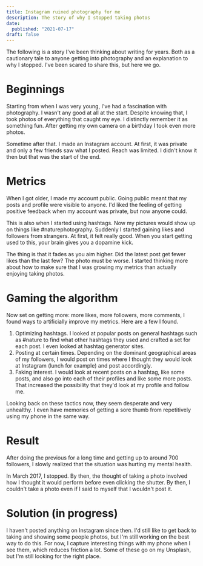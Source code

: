 ```yaml
---
title: Instagram ruined photography for me
description: The story of why I stopped taking photos
date:
  published: "2021-07-17"
draft: false
---
```


The following is a story I've been thinking about writing for years. Both as a cautionary tale to anyone getting into photography and an explanation to why I stopped. I've been scared to share this, but here we go.

# Beginnings

Starting from when I was very young, I've had a fascination with photography. I wasn't any good at all at the start. Despite knowing that, I took photos of everything that caught my eye. I distinctly remember it as something fun. After getting my own camera on a birthday I took even more photos.

Sometime after that. I made an Instagram account. At first, it was private and only a few friends saw what I posted. Reach was limited. I didn't know it then but that was the start of the end.

# Metrics

When I got older, I made my account public. Going public meant that my posts and profile were visible to anyone. I'd liked the feeling of getting positive feedback when my account was private, but now anyone could.

This is also when I started using hashtags. Now my pictures would show up on things like #naturephotography. Suddenly I started gaining likes and followers from strangers. At first, it felt really good. When you start getting used to this, your brain gives you a dopamine kick.

The thing is that it fades as you aim higher. Did the latest post get fewer likes than the last few? The photo must be worse. I started thinking more about how to make sure that I was growing my metrics than actually enjoying taking photos.

# Gaming the algorithm

Now set on getting more: more likes, more followers, more comments, I found ways to artificially improve my metrics. Here are a few I found.

1. Optimizing hashtags. I looked at popular posts on general hashtags such as #nature to find what other hashtags they used and crafted a set for each post. I even looked at hashtag generator sites.
2. Posting at certain times. Depending on the dominant geographical areas of my followers, I would post on times where I thought they would look at Instagram (lunch for example) and post accordingly.
3. Faking interest. I would look at recent posts on a hashtag, like some posts, and also go into each of their profiles and like some more posts. That increased the possibility that they'd look at my profile and follow me.

Looking back on these tactics now, they seem desperate and very unhealthy. I even have memories of getting a sore thumb from repetitively using my phone in the same way.

# Result

After doing the previous for a long time and getting up to around 700 followers, I slowly realized that the situation was hurting my mental health.

In March 2017, I stopped. By then, the thought of taking a photo involved how I thought it would perform before even clicking the shutter. By then, I couldn't take a photo even if I said to myself that I wouldn't post it.

# Solution (in progress)

I haven't posted anything on Instagram since then. I'd still like to get back to taking and showing some people photos, but I'm still working on the best way to do this. For now, I capture interesting things with my phone when I see them, which reduces friction a lot. Some of these go on my Unsplash, but I'm still looking for the right place.
